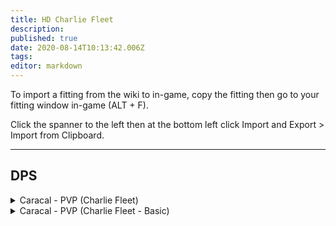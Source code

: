 ```yaml
---
title: HD Charlie Fleet
description: 
published: true
date: 2020-08-14T10:13:42.006Z
tags: 
editor: markdown
---
```


To import a fitting from the wiki to in-game, copy the fitting then go to your fitting window in-game (ALT + F).

Click the spanner to the left then at the bottom left click Import and Export > Import from Clipboard.

---
## DPS

<details>
  <summary>Caracal - PVP (Charlie Fleet)</summary>
[Caracal, Caracal - PVP (Charlie Fleet)]

Damage Control II
Ballistic Control System II
Ballistic Control System II
Nanofiber Internal Structure II

50MN Quad LiF Restrained Microwarpdrive
Large Shield Extender II
Large Shield Extender II
Multispectrum Shield Hardener II
Warp Disruptor II

Rapid Light Missile Launcher II
Rapid Light Missile Launcher II
Rapid Light Missile Launcher II
Rapid Light Missile Launcher II
Rapid Light Missile Launcher II

Medium EM Shield Reinforcer II
Medium Hyperspatial Velocity Optimizer I
Medium Hyperspatial Velocity Optimizer I


Warrior II x2


Inferno Fury Light Missile x500
Mjolnir Fury Light Missile x500
Nova Fury Light Missile x500
Scourge Fury Light Missile x500
Caldari Navy Inferno Light Missile x500
Caldari Navy Mjolnir Light Missile x500
Caldari Navy Nova Light Missile x500
Caldari Navy Scourge Light Missile x500
Nanite Repair Paste x50
</details>

<details>
  <summary>Caracal - PVP (Charlie Fleet - Basic)</summary>
[Caracal, Caracal - PVP (Charlie Fleet - Basic)]

Damage Control I
Ballistic Control System I
Ballistic Control System I
Type-D Restrained Nanofiber Structure

50MN Cold-Gas Enduring Microwarpdrive
Large Azeotropic Restrained Shield Extender
Large Azeotropic Restrained Shield Extender
Enduring Multispectrum Shield Hardener
Small F-RX Compact Capacitor Booster

Limited 'Limos' Rapid Light Missile Launcher
Limited 'Limos' Rapid Light Missile Launcher
Limited 'Limos' Rapid Light Missile Launcher
Limited 'Limos' Rapid Light Missile Launcher
Limited 'Limos' Rapid Light Missile Launcher

Medium EM Shield Reinforcer I
Medium Hyperspatial Velocity Optimizer I
Medium Hyperspatial Velocity Optimizer I


Warrior I x2


Cap Booster 200 x15
Inferno Light Missile x1000
Mjolnir Light Missile x1000
Nova Light Missile x1000
Scourge Light Missile x1000
Nanite Repair Paste x50
</details>
